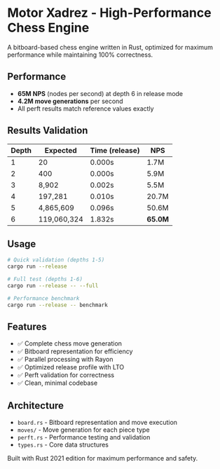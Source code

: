 # Motor Xadrez - High-Performance Chess Engine

A bitboard-based chess engine written in Rust, optimized for maximum performance while maintaining 100% correctness.

## Performance

- **65M NPS** (nodes per second) at depth 6 in release mode
- **4.2M move generations** per second  
- All perft results match reference values exactly

## Results Validation

| Depth | Expected | Time (release) | NPS |
|-------|----------|---------------|-----|
| 1 | 20 | 0.000s | 1.7M |
| 2 | 400 | 0.000s | 5.9M |
| 3 | 8,902 | 0.002s | 5.5M |
| 4 | 197,281 | 0.010s | 20.7M |
| 5 | 4,865,609 | 0.096s | 50.6M |
| 6 | 119,060,324 | 1.832s | **65.0M** |

## Usage

```bash
# Quick validation (depths 1-5)
cargo run --release

# Full test (depths 1-6) 
cargo run --release -- --full

# Performance benchmark
cargo run --release -- benchmark
```

## Features

- ✅ Complete chess move generation
- ✅ Bitboard representation for efficiency  
- ✅ Parallel processing with Rayon
- ✅ Optimized release profile with LTO
- ✅ Perft validation for correctness
- ✅ Clean, minimal codebase

## Architecture

- `board.rs` - Bitboard representation and move execution
- `moves/` - Move generation for each piece type
- `perft.rs` - Performance testing and validation
- `types.rs` - Core data structures

Built with Rust 2021 edition for maximum performance and safety.
